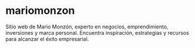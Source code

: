 # mariomonzon
Sitio web de Mario Monzón, experto en negocios, emprendimiento, inversiones y marca personal. Encuentra inspiración, estrategias y recursos para alcanzar el éxito empresarial.
